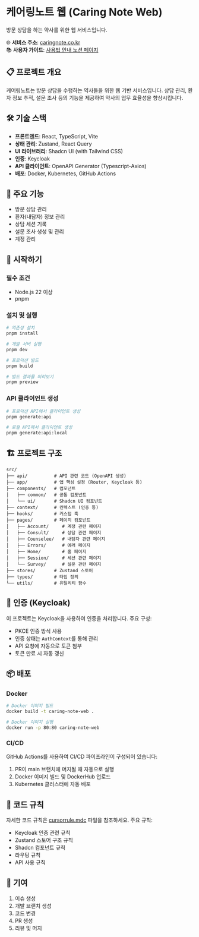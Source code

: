 # 케어링노트 웹 (Caring Note Web)

방문 상담을 하는 약사를 위한 웹 서비스입니다.

🌐 **서비스 주소**: [caringnote.co.kr](https://caringnote.co.kr)  
📚 **사용자 가이드**: [사용법 안내 노션 페이지](https://www.notion.so/yoonyounglee/19a4b68481fb802db0fef7bbf9e35afb)

## 📋 프로젝트 개요

케어링노트는 방문 상담을 수행하는 약사들을 위한 웹 기반 서비스입니다. 상담 관리, 환자 정보 추적, 설문 조사 등의 기능을 제공하여 약사의 업무 효율성을 향상시킵니다.

## 🛠 기술 스택

- **프론트엔드**: React, TypeScript, Vite
- **상태 관리**: Zustand, React Query
- **UI 라이브러리**: Shadcn UI (with Tailwind CSS)
- **인증**: Keycloak
- **API 클라이언트**: OpenAPI Generator (Typescript-Axios)
- **배포**: Docker, Kubernetes, GitHub Actions

## 🔑 주요 기능

- 방문 상담 관리
- 환자(내담자) 정보 관리
- 상담 세션 기록
- 설문 조사 생성 및 관리
- 계정 관리

## 🚀 시작하기

### 필수 조건

- Node.js 22 이상
- pnpm

### 설치 및 실행

```bash
# 의존성 설치
pnpm install

# 개발 서버 실행
pnpm dev

# 프로덕션 빌드
pnpm build

# 빌드 결과물 미리보기
pnpm preview
```

### API 클라이언트 생성

```bash
# 프로덕션 API에서 클라이언트 생성
pnpm generate:api

# 로컬 API에서 클라이언트 생성
pnpm generate:api:local
```

## 🏗 프로젝트 구조

```
src/
├── api/          # API 관련 코드 (OpenAPI 생성)
├── app/          # 앱 핵심 설정 (Router, Keycloak 등)
├── components/   # 컴포넌트
│   ├── common/   # 공통 컴포넌트
│   └── ui/       # Shadcn UI 컴포넌트
├── context/      # 컨텍스트 (인증 등)
├── hooks/        # 커스텀 훅
├── pages/        # 페이지 컴포넌트
│   ├── Account/     # 계정 관련 페이지
│   ├── Consult/     # 상담 관련 페이지
│   ├── Counselee/   # 내담자 관련 페이지
│   ├── Errors/      # 에러 페이지
│   ├── Home/        # 홈 페이지
│   ├── Session/     # 세션 관련 페이지
│   └── Survey/      # 설문 관련 페이지
├── stores/       # Zustand 스토어
├── types/        # 타입 정의
└── utils/        # 유틸리티 함수
```

## 🔐 인증 (Keycloak)

이 프로젝트는 Keycloak을 사용하여 인증을 처리합니다. 주요 구성:

- PKCE 인증 방식 사용
- 인증 상태는 `AuthContext`를 통해 관리
- API 요청에 자동으로 토큰 첨부
- 토큰 만료 시 자동 갱신

## 📦 배포

### Docker

```bash
# Docker 이미지 빌드
docker build -t caring-note-web .

# Docker 이미지 실행
docker run -p 80:80 caring-note-web
```

### CI/CD

GitHub Actions를 사용하여 CI/CD 파이프라인이 구성되어 있습니다:

1. PR이 main 브랜치에 머지될 때 자동으로 실행
2. Docker 이미지 빌드 및 DockerHub 업로드
3. Kubernetes 클러스터에 자동 배포

## 🧩 코드 규칙

자세한 코드 규칙은 [cursorrule.mdc](/.cursor/rules/cursorrule.mdc) 파일을 참조하세요. 주요 규칙:

- Keycloak 인증 관련 규칙
- Zustand 스토어 구조 규칙
- Shadcn 컴포넌트 규칙
- 라우팅 규칙
- API 사용 규칙

## 🤝 기여

1. 이슈 생성
2. 개발 브랜치 생성
3. 코드 변경
4. PR 생성
5. 리뷰 및 머지
